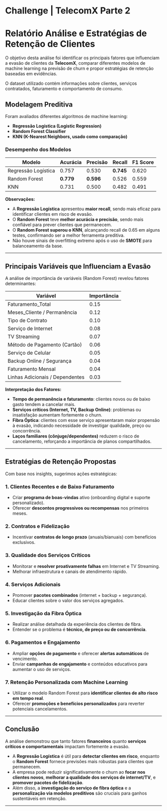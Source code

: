 # Challenge | TelecomX Parte 2

# Relatório Análise e Estratégias de Retenção de Clientes

O objetivo desta análise foi identificar os principais fatores que influenciam a evasão de clientes da **TelecomX**, comparar diferentes modelos de machine learning na previsão de churn e propor estratégias de retenção baseadas em evidências.  

O dataset utilizado contém informações sobre clientes, serviços contratados, faturamento e comportamento de consumo.  


## Modelagem Preditiva  

Foram avaliados diferentes algoritmos de machine learning:  

- **Regressão Logística (Logistic Regression)**  
- **Random Forest Classifier**  
- **KNN (K-Nearest Neighbors, usado como comparação)**  

### Desempenho dos Modelos  

| Modelo                | Acurácia | Precisão | Recall | F1 Score |
|------------------------|----------|----------|--------|----------|
| Regressão Logística    | 0.757    | 0.530    | **0.745** | 0.620    |
| Random Forest          | **0.779**| **0.596**| 0.526  | 0.559    |
| KNN                    | 0.731    | 0.500    | 0.482  | 0.491    |

**Observações:**  
- A **Regressão Logística** apresentou **maior recall**, sendo mais eficaz para identificar clientes em risco de evasão.  
- O **Random Forest** teve **melhor acurácia e precisão**, sendo mais confiável para prever clientes que permanecem.  
- O **Random Forest superou o KNN**, alcançando recall de 0.65 em alguns testes, confirmando ser a melhor ferramenta preditiva.  
- Não houve sinais de overfitting extremo após o uso de **SMOTE** para balanceamento da base.  

---

## Principais Variáveis que Influenciam a Evasão  

A análise de importância de variáveis (Random Forest) revelou fatores determinantes:  

| Variável                     | Importância |
|-------------------------------|-------------|
| Faturamento_Total             | 0.15 |
| Meses_Cliente / Permanência   | 0.12 |
| Tipo de Contrato              | 0.10 |
| Serviço de Internet           | 0.08 |
| TV Streaming                  | 0.07 |
| Método de Pagamento (Cartão)  | 0.06 |
| Serviço de Celular            | 0.05 |
| Backup Online / Segurança     | 0.04 |
| Faturamento Mensal            | 0.04 |
| Linhas Adicionais / Dependentes | 0.03 |

**Interpretação dos Fatores:**  
- **Tempo de permanência e faturamento**: clientes novos ou de baixo gasto tendem a cancelar mais.  
- **Serviços críticos (Internet, TV, Backup Online)**: problemas ou insatisfação aumentam fortemente o churn.  
- **Fibra Óptica**: clientes com esse serviço apresentaram maior propensão à evasão, indicando necessidade de investigar qualidade, preço ou concorrência.  
- **Laços familiares (cônjuge/dependentes)** reduzem o risco de cancelamento, reforçando a importância de planos compartilhados.  

---

## Estratégias de Retenção Propostas  

Com base nos insights, sugerimos ações estratégicas:  

### 1. Clientes Recentes e de Baixo Faturamento  
- Criar **programa de boas-vindas** ativo (onboarding digital e suporte personalizado).  
- Oferecer **descontos progressivos ou recompensas** nos primeiros meses.  

### 2. Contratos e Fidelização  
- Incentivar **contratos de longo prazo** (anuais/bianuais) com benefícios exclusivos.  

### 3. Qualidade dos Serviços Críticos  
- Monitorar e **resolver proativamente falhas** em Internet e TV Streaming.  
- Melhorar infraestrutura e canais de atendimento rápido.  

### 4. Serviços Adicionais  
- Promover **pacotes combinados** (internet + backup + segurança).  
- Educar clientes sobre o valor dos serviços agregados.  

### 5. Investigação da Fibra Óptica  
- Realizar análise detalhada da experiência dos clientes de fibra.  
- Entender se o problema é **técnico, de preço ou de concorrência**.  

### 6. Pagamentos e Engajamento  
- Ampliar **opções de pagamento** e oferecer **alertas automáticos** de vencimento.  
- Enviar **campanhas de engajamento** e conteúdos educativos para aumentar o uso de serviços.  

### 7. Retenção Personalizada com Machine Learning  
- Utilizar o modelo Random Forest para **identificar clientes de alto risco em tempo real**.  
- Oferecer **promoções e benefícios personalizados** para reverter potenciais cancelamentos.  

---

## Conclusão  

A análise demonstrou que tanto fatores **financeiros** quanto **serviços críticos e comportamentais** impactam fortemente a evasão.  

- A **Regressão Logística** é útil para **detectar clientes em risco**, enquanto o **Random Forest** fornece previsões mais robustas para clientes que permanecem.  
- A empresa pode reduzir significativamente o churn ao **focar nos clientes novos**, **melhorar a qualidade dos serviços de internet/TV**, e **promover pacotes de fidelização**.  
- Além disso, a **investigação do serviço de fibra óptica** e a **personalização via modelos preditivos** são cruciais para ganhos sustentáveis em retenção.  

---
